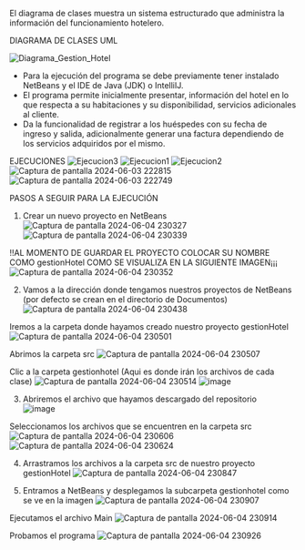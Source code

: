 El diagrama de clases muestra un sistema estructurado que administra la información del funcionamiento hotelero.

DIAGRAMA DE CLASES UML

![Diagrama_Gestion_Hotel](https://github.com/Dilan1615/GestionDeHotel/assets/166523237/54e54826-449f-49b6-81d2-c4bc4975958e)

-	Para la ejecución del programa se debe previamente tener instalado NetBeans y el IDE de Java (JDK) o IntelliIJ. 
-	El programa permite inicialmente presentar, información del hotel en lo que respecta a su habitaciones y su disponibilidad, servicios adicionales al cliente.
-	Da la funcionalidad de registrar a los huéspedes con su fecha de ingreso y salida, adicionalmente generar una factura dependiendo de los servicios adquiridos por el mismo.

EJECUCIONES
![Ejecucion3](https://github.com/Dilan1615/GestionDeHotel/assets/166523237/d0c8558d-42cc-42dd-b998-b9e6b53f1a6a)
![Ejecucion1](https://github.com/Dilan1615/GestionDeHotel/assets/166523237/ccc85ff4-9eb4-4ca6-ab39-0642410fabd4)
![Ejecucion2](https://github.com/Dilan1615/GestionDeHotel/assets/166523237/b2bb5494-0d18-473f-b667-8e5c0b0f474a)
![Captura de pantalla 2024-06-03 222815](https://github.com/Dilan1615/GestionDeHotel/assets/166628946/1ba41c6d-d756-4a38-9f7e-c1aa9a28dc7d)
![Captura de pantalla 2024-06-03 222749](https://github.com/Dilan1615/GestionDeHotel/assets/166628946/5d06c633-ed80-41b7-a060-8c33475c7583)

PASOS A SEGUIR PARA LA EJECUCIÓN

1. Crear un nuevo proyecto en NetBeans
![Captura de pantalla 2024-06-04 230327](https://github.com/Dilan1615/GestionDeHotel/assets/166628946/d870451b-fa49-42a7-88aa-6facd677c7d5)
![Captura de pantalla 2024-06-04 230339](https://github.com/Dilan1615/GestionDeHotel/assets/166628946/268d38d3-08d3-4a54-80da-9cfc6452e452)


!!AL MOMENTO DE GUARDAR EL PROYECTO COLOCAR SU NOMBRE COMO gestionHotel COMO SE VISUALIZA EN LA SIGUIENTE IMAGEN¡¡¡
![Captura de pantalla 2024-06-04 230352](https://github.com/Dilan1615/GestionDeHotel/assets/166628946/cc1f4b2b-c513-4f01-9db2-62486a52ebf6)


2. Vamos a la dirección donde tengamos nuestros proyectos de NetBeans (por defecto se crean en el directorio de Documentos)
 ![Captura de pantalla 2024-06-04 230438](https://github.com/Dilan1615/GestionDeHotel/assets/166628946/07b0c5be-a2bf-439f-865e-836c8c7a8e0a)


Iremos a la carpeta donde hayamos creado nuestro proyecto gestionHotel
![Captura de pantalla 2024-06-04 230501](https://github.com/Dilan1615/GestionDeHotel/assets/166628946/d01365ec-fefa-4585-983b-a819cfab2e35)


Abrimos la carpeta src
![Captura de pantalla 2024-06-04 230507](https://github.com/Dilan1615/GestionDeHotel/assets/166628946/9fd73833-f6da-4a6b-b686-f23b6c0270e0)


Clic a la carpeta gestionhotel (Aqui es donde irán los archivos de cada clase)
![Captura de pantalla 2024-06-04 230514](https://github.com/Dilan1615/GestionDeHotel/assets/166628946/0149ae50-49b5-4b09-952f-6651138ecece)
![image](https://github.com/Dilan1615/GestionDeHotel/assets/166628946/7937e9b5-a58e-4245-8412-1d264ded41e6)


3. Abriremos el archivo que hayamos descargado del repositorio  
![image](https://github.com/Dilan1615/GestionDeHotel/assets/166628946/d1ada067-8ca6-4766-b672-dbc96dd347c7)


Seleccionamos los archivos que se encuentren en la carpeta src
![Captura de pantalla 2024-06-04 230606](https://github.com/Dilan1615/GestionDeHotel/assets/166628946/511b2dd5-ca65-4c89-9bd6-a3811448884f)
![Captura de pantalla 2024-06-04 230624](https://github.com/Dilan1615/GestionDeHotel/assets/166628946/8d9b84be-05f0-47e9-ad98-561155793730)


4. Arrastramos los archivos a la carpeta src de nuestro proyecto gestionHotel
![Captura de pantalla 2024-06-04 230847](https://github.com/Dilan1615/GestionDeHotel/assets/166628946/03a3876e-81da-47ca-b970-c17b01f66c96)


5. Entramos a NetBeans y desplegamos la subcarpeta gestionhotel como se ve en la imagen
![Captura de pantalla 2024-06-04 230907](https://github.com/Dilan1615/GestionDeHotel/assets/166628946/7949f259-2fa5-44b9-a2c9-2b40d676e5f1)


Ejecutamos el archivo Main
![Captura de pantalla 2024-06-04 230914](https://github.com/Dilan1615/GestionDeHotel/assets/166628946/2335330b-5201-4ed3-9143-e5ee24ff3d7e)


Probamos el programa
![Captura de pantalla 2024-06-04 230926](https://github.com/Dilan1615/GestionDeHotel/assets/166628946/7f7824da-ea68-41f3-b3c4-46d273fa6f50)
